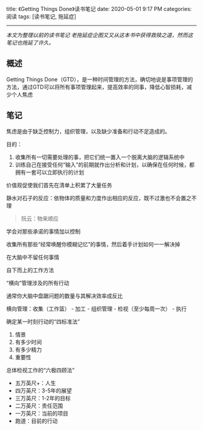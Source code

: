 title: 《Getting Things Done》读书笔记
date: 2020-05-01 9:17 PM
categories: 阅读
tags: [读书笔记, 拖延症]

---

*本文为整理以前的读书笔记*
*老拖延症企图又又从这本书中获得救赎之道，然而这笔记也拖延了许久。*

## 概述
Getting Things Done（GTD），是一种时间管理的方法，确切地说是事项管理的方法，通过GTD可以将所有事项管理起来，提高效率的同事，降低心智损耗，减少个人焦虑

<!--more-->

## 笔记
焦虑是由于缺乏控制力，组织管理，以及缺少准备和行动不足造成的。

目的：
1. 收集所有一切需要处理的事，把它们统一置入一个脱离大脑的逻辑系统中
2. 训练自己在接受任何“输入”的前期就作出分析和计划，以确保在任何时候，都拥有一套可以立即执行的计划

价值观促使我们首先在清单上积累了大量任务

静水对石子的反应：依物体的质量和力度作出相应的反应，既不过激也不会置之不理
> 阮云：物来顺应

学会对那些承诺的事情加以控制

收集所有那些“经常唤醒你模糊记忆”的事情，然后着手计划如何一一解决掉

在大脑中不留任何事情

自下而上的工作方法

“横向”管理涉及的所有行动

通常你大脑中盘踞问题的数量与其解决效率成反比

横向管理：收集（工作篮） - 加工 - 组织管理 - 检视（至少每周一次） - 执行

确定某一时刻行动的“四标准法”
1. 情景
2. 有多少时间
3. 有多少精力
4. 重要性

总体检视工作的“六极四顾法”
- 五万英尺+：人生
- 四万英尺：3-5年的展望
- 三万英尺：1-2年的目标
- 二万英尺：责任范围
- 一万英尺：当前的项目
- 跑道：目前的行动